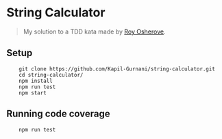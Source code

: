 String Calculator
============

> My solution to a TDD kata made by [Roy Osherove](http://osherove.com/tdd-kata-1/).

## Setup

```
    git clone https://github.com/Kapil-Gurnani/string-calculator.git
    cd string-calculator/
    npm install
    npm run test
    npm start
```

## Running code coverage
```
    npm run test
```
